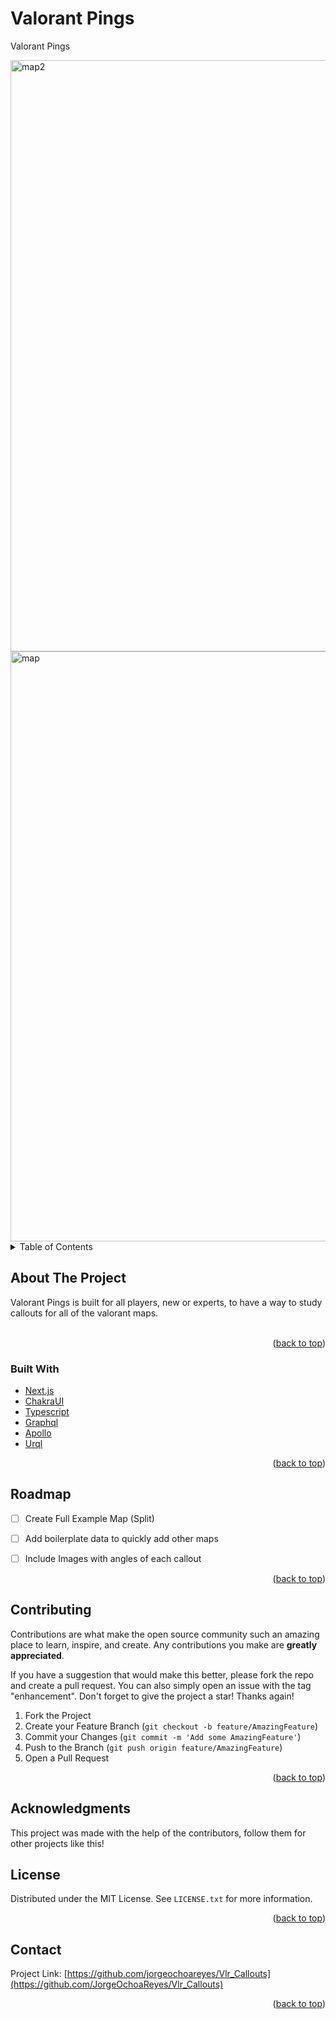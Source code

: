 # Valorant Pings
Valorant Pings

<img width="946" alt="map2" src="https://user-images.githubusercontent.com/60721681/172543991-c5180ad2-e33d-48ba-9b94-8ec6097817fa.png">

<img width="944" alt="map" src="https://user-images.githubusercontent.com/60721681/172544159-36829c60-f1e5-43ca-bef7-3c735df3252f.png">


<!-- TABLE OF CONTENTS -->
<details>
  <summary>Table of Contents</summary>
  <ol>
    <li>
      <a href="#about-the-project">About The Project</a>
      <ul>
        <li><a href="#built-with">Built With</a></li>
      </ul>
    <li><a href="#roadmap">Roadmap</a></li>
    <li><a href="#contributing">Contributing</a></li>
    <li><a href="#license">License</a></li>
    <li><a href="#contact">Contact</a></li>
    <li><a href="#acknowledgments">Acknowledgments</a></li>
  </ol>
</details>



<!-- ABOUT THE PROJECT -->
## About The Project



Valorant Pings is built for all players, new or experts, to have a way to study callouts for all of the valorant maps.  
<br />


<p align="right">(<a href="#top">back to top</a>)</p>



### Built With


* [Next.js](https://nextjs.org/)
* [ChakraUI](https://chakra-ui.com/)
* [Typescript](https://www.typescriptlang.org/)
* [Graphql](https://graphql.org/)
* [Apollo](https://www.apollographql.com/docs/apollo-server/)
* [Urql](https://formidable.com/open-source/urql/)

<p align="right">(<a href="#top">back to top</a>)</p>


<!-- ROADMAP -->
## Roadmap

- [ ] Create Full Example Map (Split)
- [ ] Add boilerplate data to quickly add other maps 
- [ ] Include Images with angles of each callout




<p align="right">(<a href="#top">back to top</a>)</p>



<!-- CONTRIBUTING -->
## Contributing

Contributions are what make the open source community such an amazing place to learn, inspire, and create. Any contributions you make are **greatly appreciated**.

If you have a suggestion that would make this better, please fork the repo and create a pull request. You can also simply open an issue with the tag "enhancement".
Don't forget to give the project a star! Thanks again!

1. Fork the Project
2. Create your Feature Branch (`git checkout -b feature/AmazingFeature`)
3. Commit your Changes (`git commit -m 'Add some AmazingFeature'`)
4. Push to the Branch (`git push origin feature/AmazingFeature`)
5. Open a Pull Request

<p align="right">(<a href="#top">back to top</a>)</p>


## Acknowledgments

This project was made with the help of the contributors, follow them for other projects like this!

<!-- LICENSE -->
## License

Distributed under the MIT License. See `LICENSE.txt` for more information.

<p align="right">(<a href="#top">back to top</a>)</p>



<!-- CONTACT -->
## Contact

Project Link: [https://github.com/jorgeochoareyes/Vlr_Callouts](https://github.com/JorgeOchoaReyes/Vlr_Callouts)

<p align="right">(<a href="#top">back to top</a>)</p>
